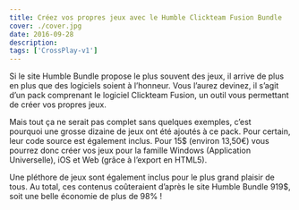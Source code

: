 ```yaml
---
title: Créez vos propres jeux avec le Humble Clickteam Fusion Bundle
cover: ./cover.jpg
date: 2016-09-28
description: 
tags: ['CrossPlay-v1']
---
```

Si le site Humble Bundle propose le plus souvent des jeux, il arrive de plus en plus que des logiciels soient à l’honneur. Vous l’aurez devinez, il s’agit d’un pack comprenant le logiciel Clickteam Fusion, un outil vous permettant de créer vos propres jeux.

Mais tout ça ne serait pas complet sans quelques exemples, c’est pourquoi une grosse dizaine de jeux ont été ajoutés à ce pack. Pour certain, leur code source est également inclus. Pour 15$ (environ 13,50€) vous pourrez donc créer vos jeux pour la famille Windows (Application Universelle), iOS et Web (grâce à l’export en HTML5).

Une pléthore de jeux sont également inclus pour le plus grand plaisir de tous. Au total, ces contenus coûteraient d’après le site Humble Bundle 919$, soit une belle économie de plus de 98% !

